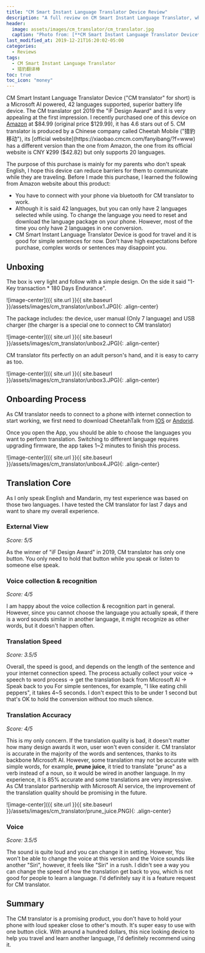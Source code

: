```yaml
---
title: "CM Smart Instant Language Translator Device Review"
description: "A full review on CM Smart Instant Language Translator, what's the translation quality on CM Smart Instant Language Translator"
header:
  image: assets/images/cm_translator/cm_translator.jpg
  caption: "Photo from: [**CM Smart Instant Language Translator Device**](https://www.amazon.com/gp/product/B07VH2BLDM/)"
last_modified_at: 2019-12-21T16:20:02-05:00
categories:
  - Reviews
tags:
  - CM Smart Instant Language Translator
  - 猎豹翻译棒
toc: true
toc_icon: "money"
---
```

 
CM Smart Instant Language Translator Device ("CM translator" for short) is a Microsoft AI powered, 42 languages supported, superior battery life device. The CM translator got 2019 the "iF Design Award" and it is very appealing at the first impression. I recently purchased one of this device on [Amazon](https://www.amazon.com/gp/product/B07VH2BLDM/) at $84.99 (original price $129.99), it has 4.6 stars out of 5. CM translator is produced by a Chinese company called Cheetah Mobile ("猎豹移动"), its [official website](https://xiaobao.cmcm.com/fanyibang/?f=www) has a different version than the one from Amazon, the one from its official website is CNY ¥299 ($42.82) but only supports 20 languages.
 
The purpose of this purchase is mainly for my parents who don't speak English, I hope this device can reduce barriers for them to communicate while they are traveling. Before I made this purchase, I learned the following from Amazon website about this product: 
- You have to connect with your phone via bluetooth for CM translator to work.
- Although it is said 42 languages, but you can only have 2 languages selected while using. To change the language you need to reset and download the language package on your phone. However, most of the time you only have 2 languages in one conversion.
- CM Smart Instant Language Translator Device is good for travel and it is good for simple sentences for now. Don't have high expectations before purchase, complex words or sentences may disappoint you.
 
## Unboxing
The box is very light and follow with a simple design. On the side it said "1-Key transaction * 180 Days Endurance". 
 
![image-center]({{ site.url }}{{ site.baseurl }}/assets/images/cm_translator/unbox1.JPG){: .align-center}
 
The package includes: the device, user manual (Only 7 language) and USB charger (the charger is a special one to connect to CM translator)
 
![image-center]({{ site.url }}{{ site.baseurl }}/assets/images/cm_translator/unbox2.JPG){: .align-center}
 
CM translator fits perfectly on an adult person's hand, and it is easy to carry as too.
 
![image-center]({{ site.url }}{{ site.baseurl }}/assets/images/cm_translator/unbox3.JPG){: .align-center}
 
## Onboarding Process
As CM translator needs to connect to a phone with internet connection to start working, we first need to download CheetahTalk from [IOS](https://apps.apple.com/us/app/cheetahtalk/id1455328572) or [Andorid](https://play.google.com/store/apps/details?id=com.zhytek.itranslator&hl=en_US).
 
Once you open the App, you should be able to choose the languages you want to perform translation. Switching to different language requires upgrading firmware, the app takes 1~2 minutes to finish this process.
 
![image-center]({{ site.url }}{{ site.baseurl }}/assets/images/cm_translator/unbox4.JPG){: .align-center}
 
## Translation Core
As I only speak English and Mandarin, my test experience was based on those two languages. I have tested the CM translator for last 7 days and want to share my overall experience.
 
### External View
*Score: 5/5*

As the winner of "iF Design Award" in 2019, CM translator has only one button. You only need to hold that button while you speak or listen to someone else speak. 
 
### Voice collection & recognition
*Score: 4/5*

I am happy about the voice collection & recognition part in general. However, since you cannot choose the language you actually speak, if there is a word sounds similar in another language, it might recognize as other words, but it doesn't happen often.
 
### Translation Speed
*Score: 3.5/5*

Overall, the speed is good, and depends on the length of the sentence and your internet connection speed. The process actually collect your voice -> speech to word process -> get the translation back from Microsoft AI -> Speak back to you
For simple sentences, for example, "I like eating chili peppers", it takes 4~5 seconds. I don't expect this to be under 1 second but that's OK to hold the conversion without too much silence.
 
### Translation Accuracy
*Score: 4/5* 

This is my only concern. If the translation quality is bad, it doesn't matter how many design awards it won, user won't even consider it. CM translator is accurate in the majority of the words and sentences, thanks to its backbone Microsoft AI. However, some translation may not be accurate with simple words, for example, **prune juice**, it tried to translate "prune" as a verb instead of a noun, so it would be wired in another language. In my experience, it is 85% accurate and some translations are very impressive. As CM translator partnership with Microsoft AI service, the improvement of the translation quality should be promising in the future.
 
![image-center]({{ site.url }}{{ site.baseurl }}/assets/images/cm_translator/prune_juice.PNG){: .align-center}
 
### Voice
*Score: 3.5/5* 

The sound is quite loud and you can change it in setting. However, You won't be able to change the voice at this version and the Voice sounds like another "Siri", however, it feels like "Siri" in a rush. I didn't see a way you can change the speed of how the translation get back to you, which is not good for people to learn a language. I'd definitely say it is a feature request for CM translator.
 
## Summary
The CM translator is a promising product, you don't have to hold your phone with loud speaker close to other's mouth. It's super easy to use with one button click. With around a hundred dollars, this nice looking device to help you travel and learn another language, I'd definitely recommend using it.


